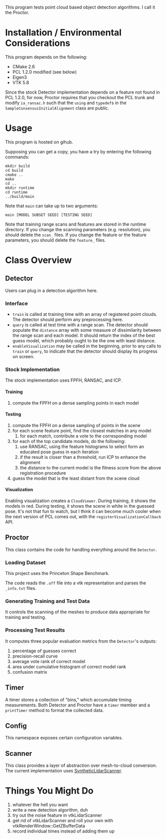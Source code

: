 This program tests point cloud based object detection algorithms. I call it the Proctor.

# Installation / Environmental Considerations

This program depends on the following:

* CMake 2.6 
* PCL 1.2.0 modified (see below)
* Eigen3
* VTK 5.8

Since the stock Detector implementation depends on a feature not found in PCL 1.2.0, for now, Proctor requires that you checkout the PCL trunk and modify `ia_ransac.h` such that the `using` and `typedef`s in the `SampleConsensusInitialAlignment` class are public.

# Usage

This program is hosted on gihub.

Supposing you can get a copy, you have a try by entering the following commands:

``` shell
mkdir build
cd build
cmake ..
make
cd ..
mkdir runtime
cd runtime
../build/main
```

Note that `main` can take up to two arguments:

``` shell
main [MODEL SUBSET SEED] [TESTING SEED]
```

Note that training range scans and features are stored in the runtime directory. If you change the scanning parameters (e.g. resolution), you should delete the `scan_` files. If you change the feature or the feature parameters, you should delete the `feature_` files.

# Class Overview

## Detector

Users can plug in a detection algorithm here.

### Interface

* `train` is called at training time with an array of registered point clouds. The detector should perform any preprocessing here.
* `query` is called at test time with a range scan. The detector should populate the `distance` array with some measure of dissimilarity between the range scan and each model. It should return the index of the best guess model, which probably ought to be the one with least distance.
* `enableVisualization` may be called in the beginning, prior to any calls to `train` or `query`, to indicate that the detector should display its progress on screen.

### Stock Implementation

The stock implementation uses FPFH, RANSAC, and ICP.

#### Training

1. compute the FPFH on a dense sampling points in each model

#### Testing

1. compute the FPFH on a dense sampling of points in the scene
1. for each scene feature point, find the closest matches in any model
   1. for each match, contribute a vote to the corresponding model
1. for each of the top candidate models, do the following:
   1. use RANSAC, using the feature histograms to select form an educated pose guess in each iteration
   1. if the result is closer than a threshold, run ICP to enhance the alignment
   1. the distance to the current model is the fitness score from the above registration procedure
1. guess the model that is the least distant from the scene cloud

#### Visualization

Enabling visualization creates a `CloudViewer`.
During training, it shows the models in red.
During testing, it shows the scene in white in the guessed pose.
It's not that fun to watch, but I think it can become much cooler when the next version of PCL comes out, with the `registerVisualizationCallback` API.

## Proctor

This class contains the code for handling everything around the `Detector`.

### Loading Dataset

This project uses the Princeton Shape Benchmark.

The code reads the `.off` file into a vtk representation and parses the `_info.txt` files.

### Generating Training and Test Data

It controls the scanning of the meshes to produce data appropriate for training and testing.

### Processing Test Results

It computes three popular evaluation metrics from the `Detector`'s outputs:

1. percentage of guesses correct
1. precision-recall curve
1. average vote rank of correct model
1. area under cumulative histogram of correct model rank
1. confusion matrix

## Timer

A timer stores a collection of "bins," which accumulate timing measurements. Both Detector and Proctor have a `timer` member and a `printTimer` method to format the collected data.

## Config

This namespace exposes certain configuration variables.

## Scanner

This class provides a layer of abstraction over mesh-to-cloud conversion. The current implementation uses [SyntheticLidarScanner](https://github.com/daviddoria/SyntheticLidarScanner).

# Things You Might Do

1. whatever the hell you want
1. write a new detection algorithm, duh 
1. try out the noise feature in vtkLidarScanner
1. get rid of vtkLidarScanner and roll your own with vtkRenderWindow::GetZBufferData
1. record individual times instead of adding them up
